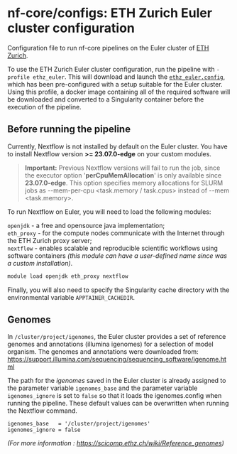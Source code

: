 # nf-core/configs: ETH Zurich Euler cluster configuration

Configuration file to run nf-core pipelines on the Euler cluster of [ETH Zurich](https://ethz.ch/).

To use the ETH Zurich Euler cluster configuration, run the pipeline with `-profile ethz_euler`. This will download and launch the [`ethz_euler.config`](../conf/ethz_euler.config), which has been pre-configured with a setup suitable for the Euler cluster. Using this profile, a docker image containing all of the required software will be downloaded and converted to a Singularity container before the execution of the pipeline.

## Before running the pipeline

Currently, Nextflow is not installed by default on the Euler cluster. You have to install Nextflow version **>= 23.07.0-edge** on your custom modules.

> **Important:** Previous Nextflow versions will fail to run the job, since the executor option '**perCpuMemAllocation**' is only available since **23.07.0-edge**. This option specifies memory allocations for SLURM jobs as --mem-per-cpu <task.memory / task.cpus> instead of --mem <task.memory>.


To run Nextflow on Euler, you will need to load the following modules:

```openjdk``` - a free and opensource java implementation; <br />
```eth_proxy``` - for the compute nodes communicate with the Internet through the ETH Zurich proxy server;<br />
```nextflow``` - enables scalable and reproducible scientific workflows using software containers *(this module can have a user-defined name since was a custom installation)*.

```bash
module load openjdk eth_proxy nextflow
```

Finally, you will also need to specify the Singularity cache directory with the environmental variable ```APPTAINER_CACHEDIR```.

## Genomes
In ```/cluster/project/igenomes```, the Euler cluster provides a set of reference genomes and annotations (illumina igenomes) for a selection of model organism. The genomes and annotations were downloaded from: https://support.illumina.com/sequencing/sequencing_software/igenome.html 

The path for the *igenomes* saved in the Euler cluster is already assigned to the parameter variable ```igenomes_base``` and the parameter variable ```igenomes_ignore``` is set to ```false``` so that it loads the igenomes.config when running the pipeline. These default values can be overwritten when running the Nextflow command.
```
igenomes_base   = '/cluster/project/igenomes'
igenomes_ignore = false
```

*(For more information : https://scicomp.ethz.ch/wiki/Reference_genomes)*